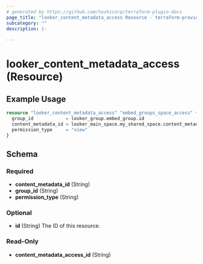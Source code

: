 ```yaml
---
# generated by https://github.com/hashicorp/terraform-plugin-docs
page_title: "looker_content_metadata_access Resource - terraform-provider-looker"
subcategory: ""
description: |-
  
---
```


# looker_content_metadata_access (Resource)



## Example Usage

```terraform
resource "looker_content_metadata_access" "embed_groups_space_access" {
  group_id            = looker_group.embed_group.id
  content_metadata_id = looker_main_space.my_shared_space.content_metadata_id
  permission_type     = "view"
}
```

<!-- schema generated by tfplugindocs -->
## Schema

### Required

- **content_metadata_id** (String)
- **group_id** (String)
- **permission_type** (String)

### Optional

- **id** (String) The ID of this resource.

### Read-Only

- **content_metadata_access_id** (String)


